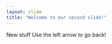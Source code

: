 ```yaml
---
layout: slide
title: "Welcome to our second slide!"
---
```

New stuff
Use the left arrow to go back!